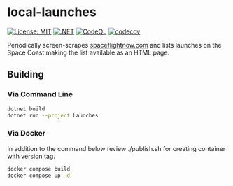 # local-launches

 [![License: MIT](https://img.shields.io/badge/License-MIT-yellow.svg)](./LICENSE)
 [![.NET](https://github.com/melgish/local-launches/actions/workflows/dotnet.yml/badge.svg)](https://github.com/melgish/local-launches/actions/workflows/dotnet.yml)
 [![CodeQL](https://github.com/melgish/local-launches/actions/workflows/github-code-scanning/codeql/badge.svg)](https://github.com/melgish/local-launches/actions/workflows/github-code-scanning/codeql)
 [![codecov](https://codecov.io/github/melgish/local-launches/graph/badge.svg?token=Q7HPKX12NH)](https://codecov.io/github/melgish/local-launches)

Periodically screen-scrapes [spaceflightnow.com](https://spaceflightnow.com) and
lists launches on the Space Coast making the list available as an HTML page.

## Building

### Via Command Line

```sh
dotnet build
dotnet run --project Launches
```

### Via Docker

In addition to the command below review ./publish.sh for creating container
with version tag.

```sh
docker compose build
docker compose up -d
```
